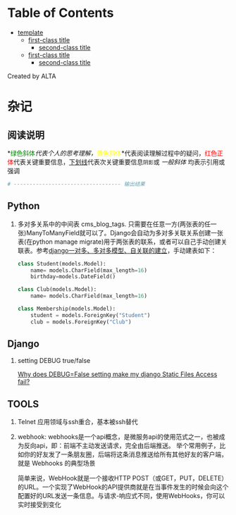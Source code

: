 
Table of Contents
=================

   * [template](#template)
      * [first-class title](#first-class-title)
         * [second-class title](#second-class-title)
      * [first-class title](#first-class-title-1)
         * [second-class title](#second-class-title-1)

Created by ALTA
# 杂记  
## 阅读说明  

*<font color=#008000>绿色斜体</font>*代表个人的思考理解，*<font color=Yellow>黄色斜体</font>*代表阅读理解过程中的疑问，<font color=Red>红色正体</font>代表关键重要信息，<u>下划线</u>代表次关键重要信息`阴影`或 *一般斜体* 均表示引用或强调 

```python
# ---------------------------------- 输出结果
```

## Python  

1. 多对多关系中的中间表 cms_blog_tags. 只需要在任意一方(两张表的任一张)ManyToManyField就可以了。Django会自动为多对多关联关系创建一张表(在python manage migrate)用于两张表的联系，或者可以自己手动创建关联表。参考[django一对多、多对多模型、自关联的建立](https://www.cnblogs.com/chichung/p/9905835.html)，手动建表如下：

   ```python
   class Student(models.Model):
       name= models.CharField(max_length=16)
       birthday=models.DateField()
   
   class Club(models.Model):
       name= models.CharField(max_length=16)
   
   class Membership(models.Model):
       student = models.ForeignKey("Student")
       club = models.ForeignKey("Club")
   ```



## Django  

1. setting DEBUG true/false

   [Why does DEBUG=False setting make my django Static Files Access fail?](<https://stackoverflow.com/questions/5836674/why-does-debug-false-setting-make-my-django-static-files-access-fail>)

## TOOLS  

1. Telnet 应用领域与ssh重合，基本被ssh替代  

2. webhook: webhooks是一个api概念，是微服务api的使用范式之一，也被成为反向api，即：前端不主动发送请求，完全由后端推送。 举个常用例子，比如你的好友发了一条朋友圈，后端将这条消息推送给所有其他好友的客户端，就是 Webhooks 的典型场景

   简单来说，WebHook就是一个接收HTTP POST（或GET，PUT，DELETE）的URL。一个实现了WebHook的API提供商就是在当事件发生的时候会向这个配置好的URL发送一条信息。与请求-响应式不同，使用WebHooks，你可以实时接受到变化